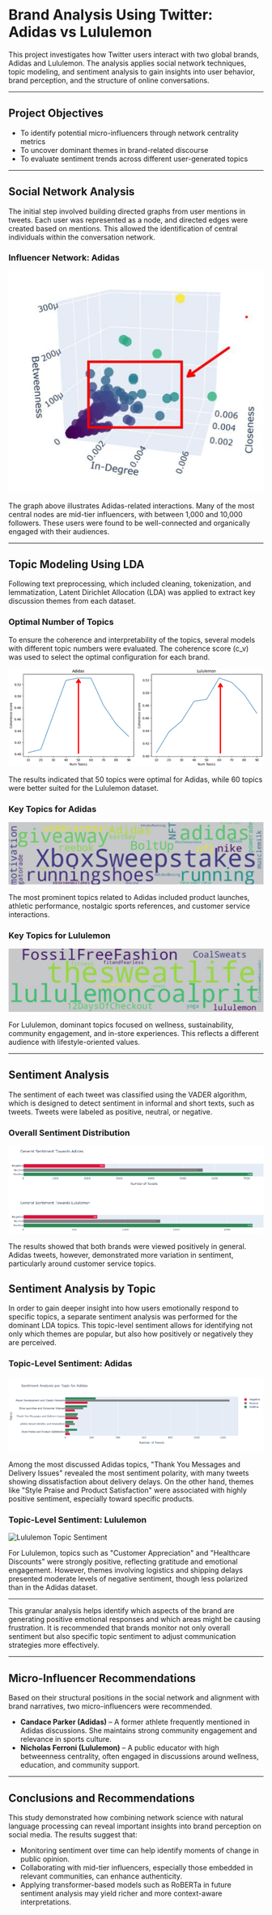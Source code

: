 # Brand Analysis Using Twitter: Adidas vs Lululemon

This project investigates how Twitter users interact with two global brands, Adidas and Lululemon. The analysis applies social network techniques, topic modeling, and sentiment analysis to gain insights into user behavior, brand perception, and the structure of online conversations.

---

## Project Objectives

- To identify potential micro-influencers through network centrality metrics
- To uncover dominant themes in brand-related discourse
- To evaluate sentiment trends across different user-generated topics

---

## Social Network Analysis

The initial step involved building directed graphs from user mentions in tweets. Each user was represented as a node, and directed edges were created based on mentions. This allowed the identification of central individuals within the conversation network.

### Influencer Network: Adidas

![Adidas Network Graph](images/influencer_network.png)

The graph above illustrates Adidas-related interactions. Many of the most central nodes are mid-tier influencers, with between 1,000 and 10,000 followers. These users were found to be well-connected and organically engaged with their audiences.

---

## Topic Modeling Using LDA

Following text preprocessing, which included cleaning, tokenization, and lemmatization, Latent Dirichlet Allocation (LDA) was applied to extract key discussion themes from each dataset.

### Optimal Number of Topics

To ensure the coherence and interpretability of the topics, several models with different topic numbers were evaluated. The coherence score (c_v) was used to select the optimal configuration for each brand.

![LDA Coherence Plot](images/topic_selection.png)

The results indicated that 50 topics were optimal for Adidas, while 60 topics were better suited for the Lululemon dataset.

### Key Topics for Adidas

![Adidas Topics](images/adidas_key_topics.png)

The most prominent topics related to Adidas included product launches, athletic performance, nostalgic sports references, and customer service interactions.

### Key Topics for Lululemon

![Lululemon Topics](images/lululemon_key_topics.png)

For Lululemon, dominant topics focused on wellness, sustainability, community engagement, and in-store experiences. This reflects a different audience with lifestyle-oriented values.

---

## Sentiment Analysis

The sentiment of each tweet was classified using the VADER algorithm, which is designed to detect sentiment in informal and short texts, such as tweets. Tweets were labeled as positive, neutral, or negative.

### Overall Sentiment Distribution

![Sentiment Analysis](images/sentiment_by_brand.png)

The results showed that both brands were viewed positively in general. Adidas tweets, however, demonstrated more variation in sentiment, particularly around customer service topics.
## Sentiment Analysis by Topic

In order to gain deeper insight into how users emotionally respond to specific topics, a separate sentiment analysis was performed for the dominant LDA topics. This topic-level sentiment allows for identifying not only which themes are popular, but also how positively or negatively they are perceived.

### Topic-Level Sentiment: Adidas

![Adidas Topic Sentiment](images/sentiment_analysis_topics_adidas.png)

Among the most discussed Adidas topics, "Thank You Messages and Delivery Issues" revealed the most sentiment polarity, with many tweets showing dissatisfaction about delivery delays. On the other hand, themes like "Style Praise and Product Satisfaction" were associated with highly positive sentiment, especially toward specific products.

### Topic-Level Sentiment: Lululemon

![Lululemon Topic Sentiment](sentiment_analysis_topics_lululemon.png)

For Lululemon, topics such as "Customer Appreciation" and "Healthcare Discounts" were strongly positive, reflecting gratitude and emotional engagement. However, themes involving logistics and shipping delays presented moderate levels of negative sentiment, though less polarized than in the Adidas dataset.

---

This granular analysis helps identify which aspects of the brand are generating positive emotional responses and which areas might be causing frustration. It is recommended that brands monitor not only overall sentiment but also specific topic sentiment to adjust communication strategies more effectively.

---

## Micro-Influencer Recommendations

Based on their structural positions in the social network and alignment with brand narratives, two micro-influencers were recommended.

- **Candace Parker (Adidas)** – A former athlete frequently mentioned in Adidas discussions. She maintains strong community engagement and relevance in sports culture.
- **Nicholas Ferroni (Lululemon)** – A public educator with high betweenness centrality, often engaged in discussions around wellness, education, and community support.

---

## Conclusions and Recommendations

This study demonstrated how combining network science with natural language processing can reveal important insights into brand perception on social media. The results suggest that:

- Monitoring sentiment over time can help identify moments of change in public opinion.
- Collaborating with mid-tier influencers, especially those embedded in relevant communities, can enhance authenticity.
- Applying transformer-based models such as RoBERTa in future sentiment analysis may yield richer and more context-aware interpretations.
